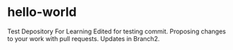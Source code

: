 # hello-world
Test Depository For Learning
Edited for testing commit.
Proposing changes to your work with pull requests.
Updates in Branch2.
